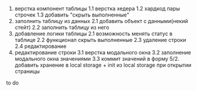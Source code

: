 1. верстка компонент таблицы
    1.1 верстка хедера
    1.2 хардкод пары строчек
    1.3 добавить "скрыть выполненные"
2. заполнить таблицу из данных
    2.1 добавить объект с данными(некий стейт)
    2.2 заполнить таблицу из него
3. добавление логики таблицы
    2.1 возможность менять статус в таблице
    2.2 функционал скрыть выполненные
    2.3 удаление строки
    2.4 редактирование
4. редактирование строки
    3.1 верстка модального окна
    3.2 заполнение модального окна значениями
    3.3 коммит значений в форму 
5/2. добавить хранение в local storage + init из local storage при открытии страницы 


to do 
